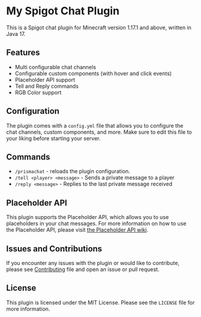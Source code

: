# My Spigot Chat Plugin

This is a Spigot chat plugin for Minecraft version 1.17.1 and above, written in Java 17.

## Features

- Multi configurable chat channels
- Configurable custom components (with hover and click events)
- Placeholder API support
- Tell and Reply commands
- RGB Color support

## Configuration

The plugin comes with a `config.yml` file that allows you to configure the chat channels, custom components, and more. Make sure to edit this file to your liking before starting your server.

## Commands
- `/prismachat` - reloads the plugin configuration.
- `/tell <player> <message>` - Sends a private message to a player
- `/reply <message>` - Replies to the last private message received

## Placeholder API

This plugin supports the Placeholder API, which allows you to use placeholders in your chat messages. For more information on how to use the Placeholder API, please visit [the Placeholder API wiki](https://github.com/PlaceholderAPI/PlaceholderAPI/wiki).

## Issues and Contributions
If you encounter any issues with the plugin or would like to contribute, please see [Contributing](https://github.com/sasuked/prisma-chat/issues) file and open an issue or pull request. 

## License
This plugin is licensed under the MIT License. Please see the `LICENSE` file for more information.
